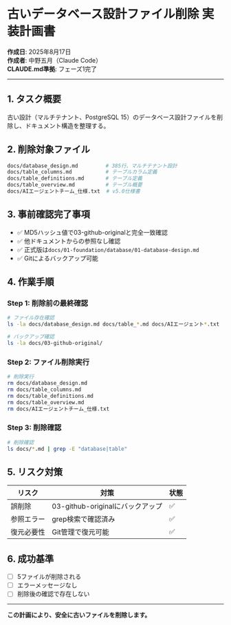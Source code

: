 # 古いデータベース設計ファイル削除 実装計画書

**作成日**: 2025年8月17日  
**作成者**: 中野五月（Claude Code）  
**CLAUDE.md準拠**: フェーズ1完了

---

## 1. タスク概要

古い設計（マルチテナント、PostgreSQL 15）のデータベース設計ファイルを削除し、ドキュメント構造を整理する。

## 2. 削除対象ファイル

```bash
docs/database_design.md         # 385行、マルチテナント設計
docs/table_columns.md           # テーブルカラム定義
docs/table_definitions.md       # テーブル定義
docs/table_overview.md          # テーブル概要
docs/AIエージェントチーム_仕様.txt  # v5.0仕様書
```

## 3. 事前確認完了事項

- ✅ MD5ハッシュ値で03-github-originalと完全一致確認
- ✅ 他ドキュメントからの参照なし確認
- ✅ 正式版は`docs/01-foundation/database/01-database-design.md`
- ✅ Gitによるバックアップ可能

## 4. 作業手順

### Step 1: 削除前の最終確認
```bash
# ファイル存在確認
ls -la docs/database_design.md docs/table_*.md docs/AIエージェント*.txt

# バックアップ確認
ls -la docs/03-github-original/
```

### Step 2: ファイル削除実行
```bash
# 削除実行
rm docs/database_design.md
rm docs/table_columns.md
rm docs/table_definitions.md
rm docs/table_overview.md
rm docs/AIエージェントチーム_仕様.txt
```

### Step 3: 削除確認
```bash
# 削除確認
ls docs/*.md | grep -E "database|table"
```

## 5. リスク対策

| リスク | 対策 | 状態 |
|--------|------|------|
| 誤削除 | 03-github-originalにバックアップ | ✅ |
| 参照エラー | grep検索で確認済み | ✅ |
| 復元必要性 | Git管理で復元可能 | ✅ |

## 6. 成功基準

- [ ] 5ファイルが削除される
- [ ] エラーメッセージなし
- [ ] 削除後の確認で存在しない

---

**この計画により、安全に古いファイルを削除します。**